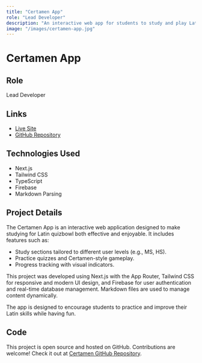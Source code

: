 ```yaml
---
title: "Certamen App"
role: "Lead Developer"
description: "An interactive web app for students to study and play Latin quizbowl."
image: "/images/certamen-app.jpg"
---
```


# Certamen App

## Role
Lead Developer

## Links
- [Live Site](https://certamen.example.com)
- [GitHub Repository](https://github.com/demi-zheng/certamen)

## Technologies Used
- Next.js
- Tailwind CSS
- TypeScript
- Firebase
- Markdown Parsing

## Project Details
The Certamen App is an interactive web application designed to make studying for Latin quizbowl both effective and enjoyable. It includes features such as:

- Study sections tailored to different user levels (e.g., MS, HS).
- Practice quizzes and Certamen-style gameplay.
- Progress tracking with visual indicators.

This project was developed using Next.js with the App Router, Tailwind CSS for responsive and modern UI design, and Firebase for user authentication and real-time database management. Markdown files are used to manage content dynamically.

The app is designed to encourage students to practice and improve their Latin skills while having fun.

## Code
This project is open source and hosted on GitHub. Contributions are welcome! Check it out at [Certamen GitHub Repository](https://github.com/demi-zheng/certamen).
